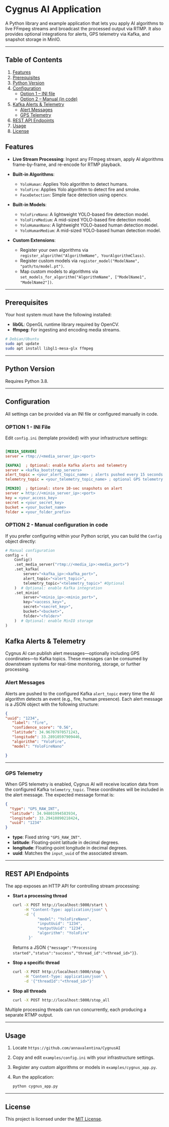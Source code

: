 # Cygnus AI Application

A Python library and example application that lets you apply AI algorithms to live FFmpeg streams and broadcast the processed output via RTMP. It also provides optional integrations for alerts, GPS telemetry via Kafka, and snapshot storage in MinIO.

---
## Table of Contents

1. [Features](#features)  
2. [Prerequisites](#prerequisites)  
3. [Python Version](#python-version)  
4. [Configuration](#configuration)  
   - [Option 1 – INI file](#option-1---ini-file-)  
   - [Option 2 – Manual (in code)](#option-2---manual-configuration-in-code)
5. [Kafka Alerts & Telemetry](#6-kafka-alerts--telemetry)  
   - [Alert Messages](#alert-messages)  
   - [GPS Telemetry](#gps-telemetry)  
6. [REST API Endpoints](#rest-api-endpoints)
7. [Usage](#usage)
8. [License](#license)  


## Features

* **Live Stream Processing**: Ingest any FFmpeg stream, apply AI algorithms frame-by-frame, and re-encode for RTMP playback.
* **Built-in Algorithms**:

  * `YoloHuman`: Applies Yolo algorithm to detect humans.
  * `YoloFire`: Applies Yolo algorithm to detect fire and smoke.
  * `FaceDetection`: Simple face detection using opencv.

* **Built-in Models**:

  * `YoloFireNano`: A lightweight YOLO-based fire detection model.
  * `YoloFireMedium`: A mid-sized YOLO-based fire detection model.
  * `YoloHumanNano`: A lightweight YOLO-based human detection model.
  * `YoloHumanMedium`: A mid-sized YOLO-based human detection model.

* **Custom Extensions**:

  * Register your own algorithms via `register_algorithm("AlgorithmName", YourAlgorithmClass)`.
  * Register custom models via `register_model("ModelName", "path/to/model.pt")`.
  * Map custom models to algorithms via `set_models_for_algorithm("AlgorithmName", ["ModelName1", "ModelName2"])`.

---

## Prerequisites

Your host system must have the following installed:

* **libGL**: OpenGL runtime library required by OpenCV.
* **ffmpeg**: For ingesting and encoding media streams.

```bash
# Debian/Ubuntu
sudo apt update
sudo apt install libgl1-mesa-glx ffmpeg

```

---

## Python Version

Requires Python 3.8. 


---

## Configuration

All settings can be provided via an INI file or configured manually in code.

### OPTION 1 - INI File 

Edit `config.ini` (template provided) with your infrastructure settings:

```ini

[MEDIA_SERVER]
server = rtmp://<media_server_ip>:<port>

[KAFKA]  ; Optional: enable Kafka alerts and telemetry
server = <kafka_bootstrap_servers>
alert_topic = <your_alert_topic_name> ; alerts pushed every 15 seconds
telemetry_topic = <your_telemetry_topic_name> ; optional GPS telemetry topic

[MINIO]  ; Optional: store 10-sec snapshots on alert
server = http://<minio_server_ip>:<port>
key = <your_access_key>
secret = <your_secret_key>
bucket = <your_bucket_name>
folder = <your_folder_prefix>

```

### OPTION 2 - Manual configuration in code

If you prefer configuring within your Python script, you can build the `Config` object directly:

```python
# Manual configuration
config = (
    Config()
    .set_media_server("rtmp://<media_ip>:<media_port>")
    .set_kafka(
        server="<kafka_ip>:<kafka_port>",
        alert_topic="<alert_topic>",
        telemetry_topic="<telemetry_topic>" #Optional
    )  # Optional: enable Kafka integration
    .set_minio(
        server="<minio_ip>:<minio_port>",
        key="<access_key>",
        secret="<secret_key>",
        bucket="<bucket>",
        folder="<folder>"
    )  # Optional: enable MinIO storage
)
```

## Kafka Alerts & Telemetry

Cygnus AI can publish alert messages—optionally including GPS coordinates—to Kafka topics. These messages can be consumed by downstream systems for real-time monitoring, storage, or further processing.
### Alert Messages

Alerts are pushed to the configured Kafka `alert_topic` every time the AI algorithm detects an event (e.g., fire, human presence). Each alert message is a JSON object with the following structure:

```json
{
"uuid": "1234", 
   "label": "fire", 
   "confidence_score": "0.56",
   "latitude": 34.96707970571243, 
   "longitude": 33.28910597909446, 
   "algorithm": "YoloFire", 
   "model": "YoloFireNano"

}
```
---
### GPS Telemetry

When GPS telemetry is enabled, Cygnus AI will receive location data from the configured Kafka `telemetry_topic`. These coordinates will be included in the alert message. The expected message format is:

```json
{
  "type": "GPS_RAW_INT",
  "latitude": 34.94801994583934,
  "longitude": 33.29410890218424,
  "uuid": "1234"
}
```

* **type**: Fixed string `"GPS_RAW_INT"`.
* **latitude**: Floating-point latitude in decimal degrees.
* **longitude**: Floating-point longitude in decimal degrees.
* **uuid**: Matches the `input_uuid` of the associated stream.

---

## REST API Endpoints

The app exposes an HTTP API for controlling stream processing:

* **Start a processing thread**

  ```bash
  curl -X POST http://localhost:5000/start \
       -H "Content-Type: application/json" \
       -d '{
             "model": "YoloFireNano",
             "inputUuid": "1234",
             "outputUuid": "1234",
             "algorithm": "YoloFire"
         }'
  ```

  Returns a JSON `{"message":"Processing started","status":"success","thread_id":"<thread_id>"}}`.

* **Stop a specific thread**

  ```bash
  curl -X POST http://localhost:5000/stop \
       -H "Content-Type: application/json" \
       -d '{"threadId":"<thread_id>"}'
  ```

* **Stop all threads**

  ```bash
  curl -X POST http://localhost:5000/stop_all
  ```

Multiple processing threads can run concurrently, each producing a separate RTMP output.

---



## Usage

1. Locate `https://github.com/annavalentina/CygnusAI`
2. Copy and edit `examples/config.ini`  with your infrastructure settings.
3. Register any custom algorithms or models in `examples/cygnus_app.py`.
4. Run the application:

   ```bash
   python cygnus_app.py
   ```

---

## License

This project is licensed under the [MIT License](LICENSE).

